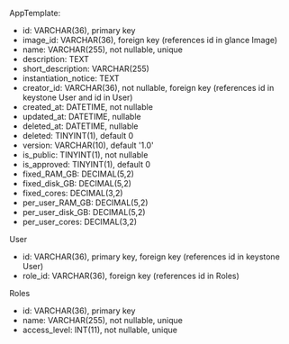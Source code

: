 AppTemplate:
- id: VARCHAR(36), primary key
- image_id: VARCHAR(36), foreign key (references id in glance Image)
- name: VARCHAR(255), not nullable, unique
- description: TEXT
- short_description: VARCHAR(255)
- instantiation_notice: TEXT
- creator_id: VARCHAR(36), not nullable, foreign key (references id in keystone User and id in User)
- created_at: DATETIME, not nullable
- updated_at: DATETIME, nullable
- deleted_at: DATETIME, nullable
- deleted: TINYINT(1), default 0
- version: VARCHAR(10), default '1.0'
- is_public: TINYINT(1), not nullable
- is_approved: TINYINT(1), default 0
- fixed_RAM_GB: DECIMAL(5,2)
- fixed_disk_GB: DECIMAL(5,2)
- fixed_cores: DECIMAL(3,2)
- per_user_RAM_GB: DECIMAL(5,2)
- per_user_disk_GB: DECIMAL(5,2)
- per_user_cores: DECIMAL(3,2)


User
- id: VARCHAR(36), primary key, foreign key (references id in keystone User)
- role_id: VARCHAR(36), foreign key (references id in Roles)

Roles
- id: VARCHAR(36), primary key
- name: VARCHAR(255), not nullable, unique
- access_level: INT(11), not nullable, unique
